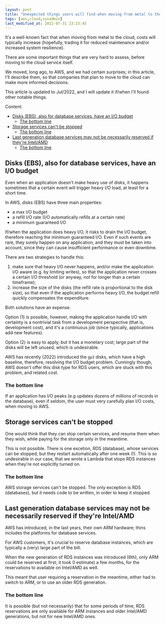 ```yaml
---
layout: post
title: "Unexpected things users will find when moving from metal to the cloud (AWS)"
tags: [aws,cloud,sysadmin]
last_modified_at: 2022-07-31 23:23:45
---
```


It's a well-known fact that when moving from metal to the cloud, costs will typically increase (hopefully, trading it for reduced maintenance and/or increased system resilience).

There are some important things that are very hard to assess, before moving to the cloud service itself.

We moved, long ago, to AWS, and we had certain surprises; in this article, I'll describe them, so that companies that plan to move to the cloud can make more informed decisions.

This article is updated to Jul/2022, and I will update it if/when I'll found other notable things.

Content:

- [Disks (EBS), also for database services, have an I/O budget](/Unexpected-facts-to-account-when-moving-from-metal-to-the-cloud-AWS-#disks-ebs-also-for-database-services-have-an-io-budget)
  - [The bottom line](/Unexpected-facts-to-account-when-moving-from-metal-to-the-cloud-AWS-#the-bottom-line)
- [Storage services can't be stopped](/Unexpected-facts-to-account-when-moving-from-metal-to-the-cloud-AWS-#storage-services-cant-be-stopped)
  - [The bottom line](/Unexpected-facts-to-account-when-moving-from-metal-to-the-cloud-AWS-#the-bottom-line-1)
- [Last generation database services may not be necessarily reserved if they're Intel/AMD](/Unexpected-facts-to-account-when-moving-from-metal-to-the-cloud-AWS-#last-generation-database-services-may-not-be-necessarily-reserved-if-theyre-intelamd)
  - [The bottom line](/Unexpected-facts-to-account-when-moving-from-metal-to-the-cloud-AWS-#the-bottom-line-2)

## Disks (EBS), also for database services, have an I/O budget

Even when an application doesn't make heavy use of disks, it happens sometimes that a certain event will trigger heavy I/O load, at least for a short time.

In AWS, disks (EBS) have three main properties:

- a max I/O budget
- a refill I/O rate (I/O automatically refills at a certain rate)
- a minimum guaranteed I/O

If/when the application does heavy I/O, it risks to drain the I/O budget, therefore reaching the minimum guaranteed I/O. Even if such events are rare, they surely happen on any application, and they must be taken into account, since they can cause insufficient performance or even downtime.

There are two strategies to handle this:

1. make sure that heavy I/O never happens, and/or make the application I/O aware (e.g. by limiting writes), so that the application _never_ crosses a certain I/O threshold (or anyway, not for longer than a certain timeframe);
2. increase the size of the disks (the refill rate is proportional to the disk size), so that even if the application performs heavy I/O, the budget refill quickly compensates the expenditure.

Both solutions have an expense.

Option (1) is possible, however, making the application handle I/O with certainty is a nontrivial task from a development perspective (that is, development cost), and it's a continuous job (since typically, applications add new features).

Option (2) is easy to apply, but it has a monetary cost; large part of the disks will be left unused, which is undesirable.

AWS has recently (2022) introduced the `gp3` disks, which have a high baseline, therefore, resolving the I/O budget problem. Cunningly though, AWS doesn't offer this disk type for RDS users, which are stuck with this problem, and related cost.

### The bottom line

If an application has I/O peaks (e.g updates dozens of millions of records in the database), even if seldom, the user must very carefully plan I/O costs, when moving to AWS.

## Storage services can't be stopped

One would think that they can stop certain services, and resume them when they wish, while paying for the storage only in the meantime.

This is not possible. There is one excetion, RDS (database), whose services can be stopped, but they restart automatically after one week (!). This is so undesirable in our case, that we wrote a Lambda that stops RDS instances when they're not explicitly turned on.

### The bottom line

AWS storage services can't be stopped. The only exception is RDS (databases), but it needs code to be written, in order to keep it stopped.

## Last generation database services may not be necessarily reserved if they're Intel/AMD

AWS has introduced, in the last years, their own ARM hardware; thins includes the platforms for database services.

For AWS customers, it's crucial to reserve database instances, which are typically a (very) large part of the bill.

When the new generation of RDS instances was introduced (6th), only ARM could be reserved at first; it took (I estimate) a few months, for the reservations to available on Intel/AMD as well.

This meant that user requiring a reservation in the meantime, either had to switch to ARM, or to use an older RDS generation.

### The bottom line

It is possible (but not necessarily) that for some periods of time, RDS reservations are only available for ARM instances and older Intel/AMD generations, but not for new Intel/AMD ones.
